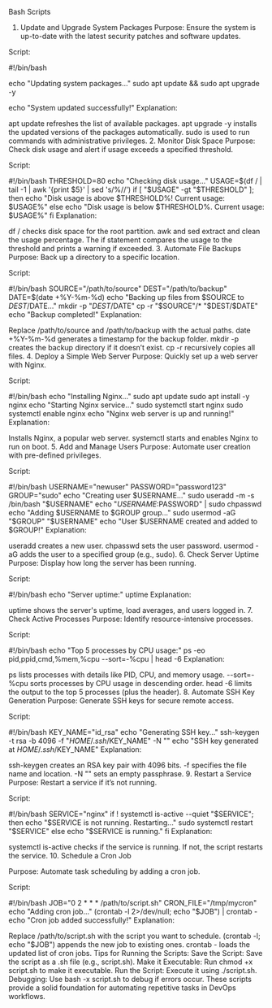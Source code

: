 Bash Scripts

1. Update and Upgrade System Packages
Purpose: Ensure the system is up-to-date with the latest security patches and software updates.

Script:

#!/bin/bash

echo "Updating system packages..."
sudo apt update && sudo apt upgrade -y

echo "System updated successfully!"
Explanation:

apt update refreshes the list of available packages.
apt upgrade -y installs the updated versions of the packages automatically.
sudo is used to run commands with administrative privileges.
2. Monitor Disk Space
Purpose: Check disk usage and alert if usage exceeds a specified threshold.

Script:

#!/bin/bash
THRESHOLD=80
echo "Checking disk usage..."
USAGE=$(df / | tail -1 | awk '{print $5}' | sed 's/%//')
if [ "$USAGE" -gt "$THRESHOLD" ]; then
  echo "Disk usage is above $THRESHOLD%! Current usage: $USAGE%"
else
  echo "Disk usage is below $THRESHOLD%. Current usage: $USAGE%"
fi
Explanation:

df / checks disk space for the root partition.
awk and sed extract and clean the usage percentage.
The if statement compares the usage to the threshold and prints a warning if exceeded.
3. Automate File Backups
Purpose: Back up a directory to a specific location.

Script:

#!/bin/bash
SOURCE="/path/to/source"
DEST="/path/to/backup"
DATE=$(date +%Y-%m-%d)
echo "Backing up files from $SOURCE to $DEST/$DATE..."
mkdir -p "$DEST/$DATE"
cp -r "$SOURCE"/* "$DEST/$DATE"
echo "Backup completed!"
Explanation:

Replace /path/to/source and /path/to/backup with the actual paths.
date +%Y-%m-%d generates a timestamp for the backup folder.
mkdir -p creates the backup directory if it doesn’t exist.
cp -r recursively copies all files.
4. Deploy a Simple Web Server
Purpose: Quickly set up a web server with Nginx.

Script:

#!/bin/bash
echo "Installing Nginx..."
sudo apt update
sudo apt install -y nginx
echo "Starting Nginx service..."
sudo systemctl start nginx
sudo systemctl enable nginx
echo "Nginx web server is up and running!"
Explanation:

Installs Nginx, a popular web server.
systemctl starts and enables Nginx to run on boot.
5. Add and Manage Users
Purpose: Automate user creation with pre-defined privileges.

Script:

#!/bin/bash
USERNAME="newuser"
PASSWORD="password123"
GROUP="sudo"
echo "Creating user $USERNAME..."
sudo useradd -m -s /bin/bash "$USERNAME"
echo "$USERNAME:$PASSWORD" | sudo chpasswd
echo "Adding $USERNAME to $GROUP group..."
sudo usermod -aG "$GROUP" "$USERNAME"
echo "User $USERNAME created and added to $GROUP!"
Explanation:

useradd creates a new user.
chpasswd sets the user password.
usermod -aG adds the user to a specified group (e.g., sudo).
6. Check Server Uptime
Purpose: Display how long the server has been running.

Script:

#!/bin/bash
echo "Server uptime:"
uptime
Explanation:

uptime shows the server's uptime, load averages, and users logged in.
7. Check Active Processes
Purpose: Identify resource-intensive processes.

Script:

#!/bin/bash
echo "Top 5 processes by CPU usage:"
ps -eo pid,ppid,cmd,%mem,%cpu --sort=-%cpu | head -6
Explanation:

ps lists processes with details like PID, CPU, and memory usage.
--sort=-%cpu sorts processes by CPU usage in descending order.
head -6 limits the output to the top 5 processes (plus the header).
8. Automate SSH Key Generation
Purpose: Generate SSH keys for secure remote access.

Script:

#!/bin/bash
KEY_NAME="id_rsa"
echo "Generating SSH key..."
ssh-keygen -t rsa -b 4096 -f "$HOME/.ssh/$KEY_NAME" -N ""
echo "SSH key generated at $HOME/.ssh/$KEY_NAME"
Explanation:

ssh-keygen creates an RSA key pair with 4096 bits.
-f specifies the file name and location.
-N "" sets an empty passphrase.
9. Restart a Service
Purpose: Restart a service if it’s not running.

Script:

#!/bin/bash
SERVICE="nginx"
if ! systemctl is-active --quiet "$SERVICE"; then
  echo "$SERVICE is not running. Restarting..."
  sudo systemctl restart "$SERVICE"
else
  echo "$SERVICE is running."
fi
Explanation:

systemctl is-active checks if the service is running.
If not, the script restarts the service.
10. Schedule a Cron Job

Purpose: Automate task scheduling by adding a cron job.

Script:

#!/bin/bash
JOB="0 2 * * * /path/to/script.sh"
CRON_FILE="/tmp/mycron"
echo "Adding cron job..."
(crontab -l 2>/dev/null; echo "$JOB") | crontab -
echo "Cron job added successfully!"
Explanation:

Replace /path/to/script.sh with the script you want to schedule.
(crontab -l; echo "$JOB") appends the new job to existing ones.
crontab - loads the updated list of cron jobs.
Tips for Running the Scripts:
Save the Script: Save the script as a .sh file (e.g., script.sh).
Make it Executable: Run chmod +x script.sh to make it executable.
Run the Script: Execute it using ./script.sh.
Debugging: Use bash -x script.sh to debug if errors occur.
These scripts provide a solid foundation for automating repetitive tasks in DevOps workflows.
